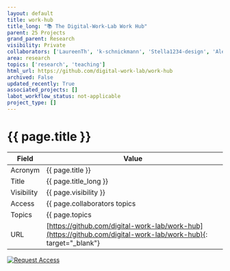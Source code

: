 ```yaml
---
layout: default
title: work-hub
title_long: "📚 The Digital-Work-Lab Work Hub"
parent: 25 Projects
grand_parent: Research
visibility: Private
collaborators: ['LaureenTh', 'k-schnickmann', 'Stella1234-design', 'Alexa-St']
area: research
topics: ['research', 'teaching']
html_url: https://github.com/digital-work-lab/work-hub
archived: False
updated_recently: True
associated_projects: []
labot_workflow_status: not-applicable
project_type: []
---
```


# {{ page.title }}

Field               | Value
------------------- | ----------------------------------
Acronym             | {{ page.title }}
Title               | {{ page.title_long }}
Visibility          | {{ page.visibility }}
Access              | {{ page.collaborators topics | join: ", "}}
Topics              | {{ page.topics | join: ", " }}
URL                 | [https://github.com/digital-work-lab/work-hub](https://github.com/digital-work-lab/work-hub){: target="_blank"}

[![Request Access](https://img.shields.io/badge/Request-Access-blue?style=for-the-badge)](https://github.com/digital-work-lab/handbook/issues/new?assignees=geritwagner&labels=access+request&template=request-repo-access.md&title=%5BAccess+Request%5D+Request+for+access+to+repository)

